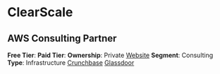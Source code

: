 # ClearScale

## AWS Consulting Partner

**Free Tier**: 
**Paid Tier**: 
**Ownership**: Private
[Website](https://www.clearscale.com/)
**Segment**: Consulting
**Type**: Infrastructure
[Crunchbase](https://www.crunchbase.com/organization/clearscale)
[Glassdoor](https://www.glassdoor.com/Overview/Working-at-ClearScale-EI_IE1183929.11,21.htm)
